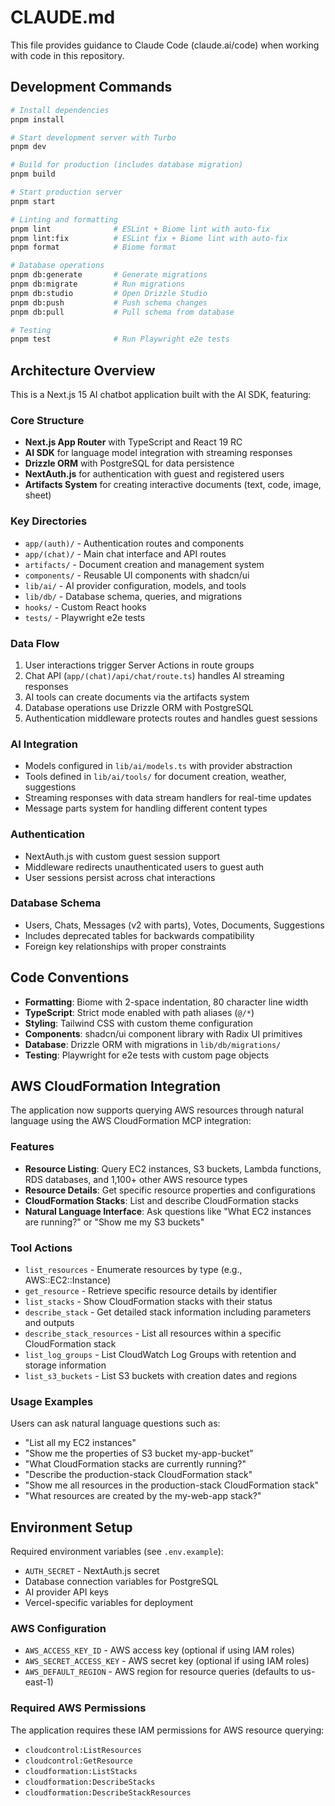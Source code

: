 # CLAUDE.md

This file provides guidance to Claude Code (claude.ai/code) when working with code in this repository.

## Development Commands

```bash
# Install dependencies
pnpm install

# Start development server with Turbo
pnpm dev

# Build for production (includes database migration)
pnpm build

# Start production server
pnpm start

# Linting and formatting
pnpm lint              # ESLint + Biome lint with auto-fix
pnpm lint:fix          # ESLint fix + Biome lint with auto-fix
pnpm format            # Biome format

# Database operations
pnpm db:generate       # Generate migrations
pnpm db:migrate        # Run migrations
pnpm db:studio         # Open Drizzle Studio
pnpm db:push           # Push schema changes
pnpm db:pull           # Pull schema from database

# Testing
pnpm test              # Run Playwright e2e tests
```

## Architecture Overview

This is a Next.js 15 AI chatbot application built with the AI SDK, featuring:

### Core Structure
- **Next.js App Router** with TypeScript and React 19 RC
- **AI SDK** for language model integration with streaming responses
- **Drizzle ORM** with PostgreSQL for data persistence
- **NextAuth.js** for authentication with guest and registered users
- **Artifacts System** for creating interactive documents (text, code, image, sheet)

### Key Directories
- `app/(auth)/` - Authentication routes and components
- `app/(chat)/` - Main chat interface and API routes
- `artifacts/` - Document creation and management system
- `components/` - Reusable UI components with shadcn/ui
- `lib/ai/` - AI provider configuration, models, and tools
- `lib/db/` - Database schema, queries, and migrations
- `hooks/` - Custom React hooks
- `tests/` - Playwright e2e tests

### Data Flow
1. User interactions trigger Server Actions in route groups
2. Chat API (`app/(chat)/api/chat/route.ts`) handles AI streaming responses
3. AI tools can create documents via the artifacts system
4. Database operations use Drizzle ORM with PostgreSQL
5. Authentication middleware protects routes and handles guest sessions

### AI Integration
- Models configured in `lib/ai/models.ts` with provider abstraction
- Tools defined in `lib/ai/tools/` for document creation, weather, suggestions
- Streaming responses with data stream handlers for real-time updates
- Message parts system for handling different content types

### Authentication
- NextAuth.js with custom guest session support
- Middleware redirects unauthenticated users to guest auth
- User sessions persist across chat interactions

### Database Schema
- Users, Chats, Messages (v2 with parts), Votes, Documents, Suggestions
- Includes deprecated tables for backwards compatibility
- Foreign key relationships with proper constraints

## Code Conventions

- **Formatting**: Biome with 2-space indentation, 80 character line width
- **TypeScript**: Strict mode enabled with path aliases (`@/*`)
- **Styling**: Tailwind CSS with custom theme configuration
- **Components**: shadcn/ui component library with Radix UI primitives
- **Database**: Drizzle ORM with migrations in `lib/db/migrations/`
- **Testing**: Playwright for e2e tests with custom page objects

## AWS CloudFormation Integration

The application now supports querying AWS resources through natural language using the AWS CloudFormation MCP integration:

### Features
- **Resource Listing**: Query EC2 instances, S3 buckets, Lambda functions, RDS databases, and 1,100+ other AWS resource types
- **Resource Details**: Get specific resource properties and configurations
- **CloudFormation Stacks**: List and describe CloudFormation stacks
- **Natural Language Interface**: Ask questions like "What EC2 instances are running?" or "Show me my S3 buckets"

### Tool Actions
- `list_resources` - Enumerate resources by type (e.g., AWS::EC2::Instance)
- `get_resource` - Retrieve specific resource details by identifier
- `list_stacks` - Show CloudFormation stacks with their status
- `describe_stack` - Get detailed stack information including parameters and outputs
- `describe_stack_resources` - List all resources within a specific CloudFormation stack
- `list_log_groups` - List CloudWatch Log Groups with retention and storage information
- `list_s3_buckets` - List S3 buckets with creation dates and regions

### Usage Examples
Users can ask natural language questions such as:
- "List all my EC2 instances"
- "Show me the properties of S3 bucket my-app-bucket"
- "What CloudFormation stacks are currently running?"
- "Describe the production-stack CloudFormation stack"
- "Show me all resources in the production-stack CloudFormation stack"
- "What resources are created by the my-web-app stack?"

## Environment Setup

Required environment variables (see `.env.example`):
- `AUTH_SECRET` - NextAuth.js secret
- Database connection variables for PostgreSQL
- AI provider API keys
- Vercel-specific variables for deployment

### AWS Configuration
- `AWS_ACCESS_KEY_ID` - AWS access key (optional if using IAM roles)
- `AWS_SECRET_ACCESS_KEY` - AWS secret key (optional if using IAM roles)
- `AWS_DEFAULT_REGION` - AWS region for resource queries (defaults to us-east-1)

### Required AWS Permissions
The application requires these IAM permissions for AWS resource querying:
- `cloudcontrol:ListResources`
- `cloudcontrol:GetResource`
- `cloudformation:ListStacks`
- `cloudformation:DescribeStacks`
- `cloudformation:DescribeStackResources`